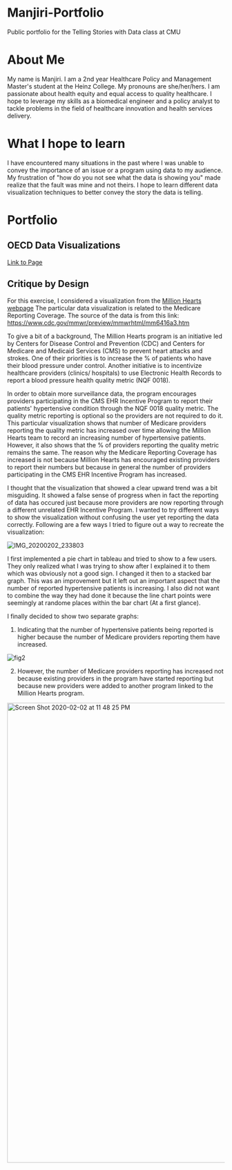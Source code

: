 # Manjiri-Portfolio
Public portfolio for the Telling Stories with Data class at CMU

# About Me
My name is Manjiri. I am a 2nd year Healthcare Policy and Management Master's student at the Heinz College. My pronouns are she/her/hers. I am passionate about health equity and equal access to quality healthcare. I hope to leverage my skills as a biomedical engineer and a policy analyst to tackle problems in the field of healthcare innovation and health services delivery. 

# What I hope to learn
I have encountered many situations in the past where I was unable to convey the importance of an issue or a program using data to my audience. My frustration of "how do you not see what the data is showing you" made realize that the fault was mine and not theirs. I hope to learn different data visualization techniques to better convey the story the data is telling. 

# Portfolio

## OECD Data Visualizations 
[Link to Page](/OECD_viz.md)

## Critique by Design 
For this exercise, I considered a visualization from the [Million Hearts webpage](https://millionhearts.hhs.gov/data-reports/data.html)
The particular data visualization is related to the Medicare Reporting Coverage. The source of the data is from this link: https://www.cdc.gov/mmwr/preview/mmwrhtml/mm6416a3.htm

To give a bit of a background, The Million Hearts program is an initiative led by Centers for Disease Control and Prevention (CDC) and Centers for Medicare and Medicaid Services (CMS) to prevent heart attacks and strokes. One of their priorities is to increase the % of patients who have their blood pressure under control. Another initiative is to incentivize healthcare providers (clinics/ hospitals) to use Electronic Health Records to report a blood pressure health quality metric (NQF 0018). 

In order to obtain more surveillance data, the program encourages providers participating in the CMS EHR Incentive Program to report their patients' hypertensive condition through the NQF 0018 quality metric. The quality metric reporting is optional so the providers are not required to do it. This particular visualization shows that number of Medicare providers reporting the quality metric has increased over time allowing the Million Hearts team to record an increasing number of hypertensive patients. However, it also shows that the % of providers reporting the quality metric remains the same. The reason why the Medicare Reporting Coverage has increased is not because Million Hearts has encouraged existing providers to report their numbers but because in general the number of providers participating in the CMS EHR Incentive Program has increased. 

I thought that the visualization that showed a clear upward trend was a bit misguiding. It showed a false sense of progress when in fact the reporting of data has occured just because more providers are now reporting through a different unrelated EHR Incentive Program. I wanted to try different ways to show the visualization without confusing the user yet reporting the data correctly. Following are a few ways I tried to figure out a way to recreate the visualization:

![IMG_20200202_233803](https://user-images.githubusercontent.com/30089420/73626117-c31df780-4615-11ea-99f1-7a1acfd9ffc8.jpg)

I first implemented a pie chart in tableau and tried to show to a few users. They only realized what I was trying to show after I explained it to them which was obviously not a good sign. I changed it then to a stacked bar graph. This was an improvement but it left out an important aspect that the number of reported hypertensive patients is increasing. I also did not want to combine the way they had done it because the line chart points were seemingly at randome places within the bar chart (At a first glance). 

I finally decided to show two separate graphs: 

1) Indicating that the number of hypertensive patients being reported is higher because the number of Medicare providers reporting them have increased. 

![fig2](https://user-images.githubusercontent.com/30089420/73626237-39225e80-4616-11ea-9a29-c568a68e4789.png)

2) However, the number of Medicare providers reporting has increased not because existing providers in the program have started reporting but because new providers were added to another program linked to the Million Hearts program. 

<img width="1064" alt="Screen Shot 2020-02-02 at 11 48 25 PM" src="https://user-images.githubusercontent.com/30089420/73626405-c960a380-4616-11ea-9abe-467aaa3a2be0.png">

